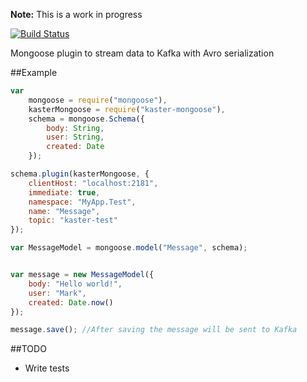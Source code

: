 **Note:** This is a work in progress

[![Build Status](https://travis-ci.org/clippPR/kaster-mongoose.png)](https://travis-ci.org/clippPR/kaster-mongoose)

Mongoose plugin to stream data to Kafka with Avro serialization

##Example
```javascript
var 
    mongoose = require("mongoose"),
    kasterMongoose = require("kaster-mongoose"),
    schema = mongoose.Schema({
        body: String,
        user: String,
        created: Date
    });

schema.plugin(kasterMongoose, {
    clientHost: "localhost:2181",
    immediate: true,
    namespace: "MyApp.Test",
    name: "Message",
    topic: "kaster-test"
});

var MessageModel = mongoose.model("Message", schema);


var message = new MessageModel({
    body: "Hello world!",
    user: "Mark",
    created: Date.now()
});

message.save(); //After saving the message will be sent to Kafka

```

##TODO

* Write tests